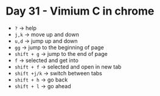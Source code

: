 <!--
 * @Author: Ada J
 * @Date: 2022-07-08 22:08:31
 * @LastEditTime: 2022-07-08 22:27:50
 * @Description: 
-->
# Day 31 - Vimium C in chrome

* `?` -> help
* `j,k` -> move up and down
* `u,d` -> jump up and down
* `gg` -> jump to the beginning of page
* `shift + g` -> jump to the end of page
* `f` -> selected and get into
* `shift + f` -> selected and open in new tab
* `shift +j/k` -> switch between tabs
* `shift + h` -> go back 
* `shift + l` -> go ahead
